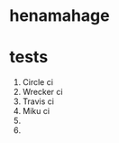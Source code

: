 # henamahage

tests
=========================

1. Circle ci
2. Wrecker ci
3. Travis ci
4. Miku ci
5. 
6. 
